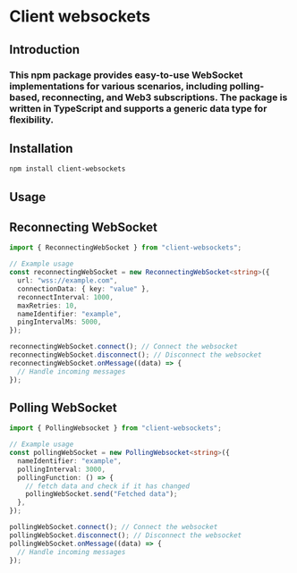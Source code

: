 # Client websockets

## Introduction

### This npm package provides easy-to-use WebSocket implementations for various scenarios, including polling-based, reconnecting, and Web3 subscriptions. The package is written in TypeScript and supports a generic data type for flexibility.

## Installation

```bash
npm install client-websockets
```

## Usage

## Reconnecting WebSocket

```ts
import { ReconnectingWebSocket } from "client-websockets";

// Example usage
const reconnectingWebSocket = new ReconnectingWebSocket<string>({
  url: "wss://example.com",
  connectionData: { key: "value" },
  reconnectInterval: 1000,
  maxRetries: 10,
  nameIdentifier: "example",
  pingIntervalMs: 5000,
});

reconnectingWebSocket.connect(); // Connect the websocket
reconnectingWebSocket.disconnect(); // Disconnect the websocket
reconnectingWebSocket.onMessage((data) => {
  // Handle incoming messages
});
```

## Polling WebSocket

```ts
import { PollingWebsocket } from "client-websockets";

// Example usage
const pollingWebSocket = new PollingWebsocket<string>({
  nameIdentifier: "example",
  pollingInterval: 3000,
  pollingFunction: () => {
    // fetch data and check if it has changed
    pollingWebSocket.send("Fetched data");
  },
});

pollingWebSocket.connect(); // Connect the websocket
pollingWebSocket.disconnect(); // Disconnect the websocket
pollingWebSocket.onMessage((data) => {
  // Handle incoming messages
});
```
